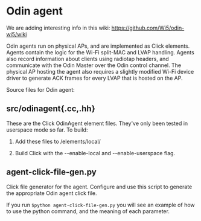 Odin agent
=========

We are adding interesting info in this wiki: https://github.com/Wi5/odin-wi5/wiki

Odin agents run on physical APs, and are implemented as Click elements. Agents contain the logic for the Wi-Fi split-MAC and LVAP handling. Agents also record information about clients using radiotap headers, and communicate with the Odin Master over the Odin control channel. The physical AP hosting the agent also requires a slightly modified Wi-Fi device driver to generate ACK frames for every LVAP that is hosted on the AP.


Source files for Odin agent:

src/odinagent{.cc,.hh}
-----------------

These are the Click OdinAgent element files. They've only been
tested in userspace mode so far. To build:

1. Add these files to <click>/elements/local/

2. Build Click with the --enable-local and --enable-userspace flag.


agent-click-file-gen.py
-----------------------

Click file generator for the agent. Configure and use this script
to generate the appropriate Odin agent click file.

If you run `$python agent-click-file-gen.py` you will see an example of how to use the python command, and the meaning of each parameter.
